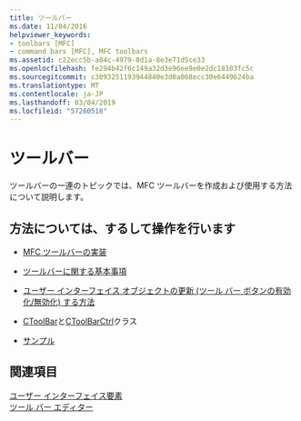 ```yaml
---
title: ツールバー
ms.date: 11/04/2016
helpviewer_keywords:
- toolbars [MFC]
- command bars [MFC], MFC toolbars
ms.assetid: c22ecc5b-a84c-4979-8d1a-8e3e71d5ce33
ms.openlocfilehash: fe294b42f6c149a32d3e96ee9e0e2dc18103fc5c
ms.sourcegitcommit: c3093251193944840e3d0a068ecc30e6449624ba
ms.translationtype: MT
ms.contentlocale: ja-JP
ms.lasthandoff: 03/04/2019
ms.locfileid: "57260518"
---
```

# <a name="toolbars"></a>ツールバー

ツールバーの一連のトピックでは、MFC ツールバーを作成および使用する方法について説明します。

## <a name="what-do-you-want-to-know-more-about"></a>方法については、するして操作を行います

- [MFC ツールバーの実装](../mfc/mfc-toolbar-implementation.md)

- [ツールバーに関する基本事項](../mfc/toolbar-fundamentals.md)

- [ユーザー インターフェイス オブジェクトの更新 (ツール バー ボタンの有効化/無効化) する方法](../mfc/how-to-update-user-interface-objects.md)

- [CToolBar](../mfc/reference/ctoolbar-class.md)と[CToolBarCtrl](../mfc/reference/ctoolbarctrl-class.md)クラス

- [サンプル](../mfc/toolbar-sample-list.md)

## <a name="see-also"></a>関連項目

[ユーザー インターフェイス要素](../mfc/user-interface-elements-mfc.md)<br/>
[ツール バー エディター](../windows/toolbar-editor.md)
